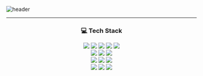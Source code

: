 ![header](https://capsule-render.vercel.app/api?type=transparent&section=header&text=sihyun-mity&fontColor=cf9fff)

<hr color="#7F00FF" />

<h3 align="center">💻 Tech Stack</h3>
<div align="center">
  <img src="https://img.shields.io/badge/React-007298?style=flat-square&logo=React&logoColor=61DAFB" />
  <img src="https://img.shields.io/badge/Gatsby-f6edfa?style=flat-square&logo=gatsby&logoColor=663399" />
  <img src="https://img.shields.io/badge/Next.js-fff?style=flat-square&logo=nextdotjs&logoColor=000" />
  <img src="https://img.shields.io/badge/AngularJS-f2f2f2?style=flat-square&logo=angular&logoColor=E23237" />
  <img src="https://img.shields.io/badge/Typescript-lightblue?style=flat-square&logo=TypeScript&logoColor=3178C6" />
</div>
<div align="center">
  <img src="https://img.shields.io/badge/CSS-35aaff?style=flat-square&logo=CSS3&logoColor=1572B6" />
  <img src="https://img.shields.io/badge/SASS-e5b0cb?style=flat-square&logo=Sass&logoColor=CC6699" />
  <img src="https://img.shields.io/badge/styled--components-edd1da?style=flat-square&logo=styled-components&logoColor=DB7093" />
</div>
<div align="center">
  <img src="https://img.shields.io/badge/Flutter-8daceb?style=flat-square&logo=Flutter&logoColor=02569B" />
  <img src="https://img.shields.io/badge/React Native-23272d?style=flat-square&logo=React&logoColor=61DAFB" />
  <img src="https://img.shields.io/badge/Electron-36384c?style=flat-square&logo=electron&logoColor=9feaf9" />
</div>
<div align="center">
  <img src="https://img.shields.io/badge/Git-fdc6bc?style=flat-square&logo=Git&logoColor=F05032" />
  <img src="https://img.shields.io/badge/AWS-fb9a3e?style=flat-square&logo=Amazon AWS&logoColor=232F3E" />
  <img src="https://img.shields.io/badge/Firebase-229ee2?style=flat-square&logo=Firebase&logoColor=FFCA28" />
</div>
